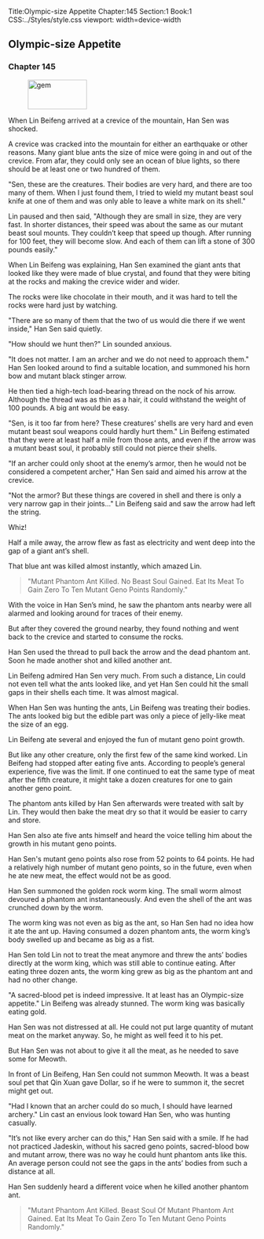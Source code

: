 Title:Olympic-size Appetite 
Chapter:145 
Section:1 
Book:1 
CSS:../Styles/style.css 
viewport: width=device-width
  
## Olympic-size Appetite
### Chapter 145 
<figure>
	<img src="../Images/gem.gif" alt="gem" id="gem" width="120" height="60" />
</figure>
  

  
  When Lin Beifeng arrived at a crevice of the mountain, Han Sen was shocked.

A crevice was cracked into the mountain for either an earthquake or other reasons. Many giant blue ants the size of mice were going in and out of the crevice. From afar, they could only see an ocean of blue lights, so there should be at least one or two hundred of them.

"Sen, these are the creatures. Their bodies are very hard, and there are too many of them. When I just found them, I tried to wield my mutant beast soul knife at one of them and was only able to leave a white mark on its shell."

Lin paused and then said, "Although they are small in size, they are very fast. In shorter distances, their speed was about the same as our mutant beast soul mounts. They couldn’t keep that speed up though. After running for 100 feet, they will become slow. And each of them can lift a stone of 300 pounds easily."

When Lin Beifeng was explaining, Han Sen examined the giant ants that looked like they were made of blue crystal, and found that they were biting at the rocks and making the crevice wider and wider.

The rocks were like chocolate in their mouth, and it was hard to tell the rocks were hard just by watching.

"There are so many of them that the two of us would die there if we went inside," Han Sen said quietly.

"How should we hunt then?" Lin sounded anxious.

"It does not matter. I am an archer and we do not need to approach them." Han Sen looked around to find a suitable location, and summoned his horn bow and mutant black stinger arrow.

He then tied a high-tech load-bearing thread on the nock of his arrow. Although the thread was as thin as a hair, it could withstand the weight of 100 pounds. A big ant would be easy.

"Sen, is it too far from here? These creatures’ shells are very hard and even mutant beast soul weapons could hardly hurt them." Lin Beifeng estimated that they were at least half a mile from those ants, and even if the arrow was a mutant beast soul, it probably still could not pierce their shells.

"If an archer could only shoot at the enemy’s armor, then he would not be considered a competent archer," Han Sen said and aimed his arrow at the crevice.

"Not the armor? But these things are covered in shell and there is only a very narrow gap in their joints..." Lin Beifeng said and saw the arrow had left the string.

Whiz!

Half a mile away, the arrow flew as fast as electricity and went deep into the gap of a giant ant’s shell.

That blue ant was killed almost instantly, which amazed Lin.

> "Mutant Phantom Ant Killed. No Beast Soul Gained. Eat Its Meat To Gain Zero To Ten Mutant Geno Points Randomly."

With the voice in Han Sen’s mind, he saw the phantom ants nearby were all alarmed and looking around for traces of their enemy.

But after they covered the ground nearby, they found nothing and went back to the crevice and started to consume the rocks.

Han Sen used the thread to pull back the arrow and the dead phantom ant. Soon he made another shot and killed another ant.

Lin Beifeng admired Han Sen very much. From such a distance, Lin could not even tell what the ants looked like, and yet Han Sen could hit the small gaps in their shells each time. It was almost magical.

When Han Sen was hunting the ants, Lin Beifeng was treating their bodies. The ants looked big but the edible part was only a piece of jelly-like meat the size of an egg.

Lin Beifeng ate several and enjoyed the fun of mutant geno point growth.

But like any other creature, only the first few of the same kind worked. Lin Beifeng had stopped after eating five ants. According to people’s general experience, five was the limit. If one continued to eat the same type of meat after the fifth creature, it might take a dozen creatures for one to gain another geno point.

The phantom ants killed by Han Sen afterwards were treated with salt by Lin. They would then bake the meat dry so that it would be easier to carry and store.

Han Sen also ate five ants himself and heard the voice telling him about the growth in his mutant geno points.

Han Sen's mutant geno points also rose from 52 points to 64 points. He had a relatively high number of mutant geno points, so in the future, even when he ate new meat, the effect would not be as good.

Han Sen summoned the golden rock worm king. The small worm almost devoured a phantom ant instantaneously. And even the shell of the ant was crunched down by the worm.

The worm king was not even as big as the ant, so Han Sen had no idea how it ate the ant up. Having consumed a dozen phantom ants, the worm king’s body swelled up and became as big as a fist.

Han Sen told Lin not to treat the meat anymore and threw the ants’ bodies directly at the worm king, which was still able to continue eating. After eating three dozen ants, the worm king grew as big as the phantom ant and had no other change.

"A sacred-blood pet is indeed impressive. It at least has an Olympic-size appetite." Lin Beifeng was already stunned. The worm king was basically eating gold.

Han Sen was not distressed at all. He could not put large quantity of mutant meat on the market anyway. So, he might as well feed it to his pet.

But Han Sen was not about to give it all the meat, as he needed to save some for Meowth.

In front of Lin Beifeng, Han Sen could not summon Meowth. It was a beast soul pet that Qin Xuan gave Dollar, so if he were to summon it, the secret might get out.

"Had I known that an archer could do so much, I should have learned archery." Lin cast an envious look toward Han Sen, who was hunting casually.

"It’s not like every archer can do this," Han Sen said with a smile. If he had not practiced Jadeskin, without his sacred geno points, sacred-blood bow and mutant arrow, there was no way he could hunt phantom ants like this. An average person could not see the gaps in the ants’ bodies from such a distance at all.

Han Sen suddenly heard a different voice when he killed another phantom ant.

> "Mutant Phantom Ant Killed. Beast Soul Of Mutant Phantom Ant Gained. Eat Its Meat To Gain Zero To Ten Mutant Geno Points Randomly."
